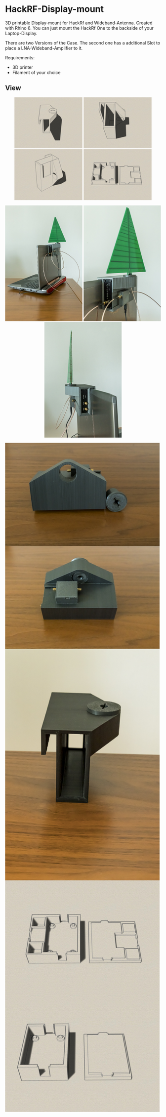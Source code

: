 # HackRF-Display-mount
3D printable Display-mount for HackRf and Wideband-Antenna. Created with Rhino 6.
You can just mount the HackRf One to the backside of your Laptop-Display.

There are two Versions of the Case. The second one has a additional Slot to place 
a LNA-Wideband-Amplifier to it. 

Requirements:
* 3D printer 
* Filament of your choice

## View
<p align="center">
<img src="iso1.jpg" width="220"> 
<img src="iso2.jpg" width="220">
<img src="HackRF-b-iso1.jpg" width="220">
<img src="Wideband2b-iso1.jpg" width="220">
</p>  
<p align="center">
<img src="20200317-DSC04998.jpg" width="250"> 
<img src="20200317-DSC05001.jpg" width="250"> 
<img src="20200317-DSC05002.jpg" width="250"> 
</p>  
<img src="20200317-DSC05004.jpg" width="500" align="center"> 
<img src="20200317-DSC05006.jpg" width="500" align="center"> 
<img src="20200317-DSC05012.jpg" width="500" align="center"> 
<img src="Wideband2-iso1.jpg" width="500" align="center"> 
<img src="Wideband3-iso1.jpg" width="500" align="center"> 
